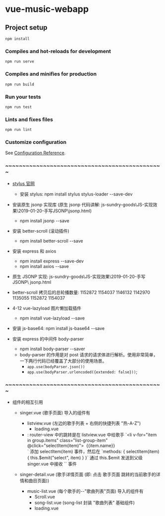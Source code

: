 # vue-music-webapp

## Project setup
```
npm install
```

### Compiles and hot-reloads for development
```
npm run serve
```

### Compiles and minifies for production
```
npm run build
```

### Run your tests
```
npm run test
```

### Lints and fixes files
```
npm run lint
```

### Customize configuration
See [Configuration Reference](https://cli.vuejs.org/config/).




### ~~~~~~~~~~~~~~~~~~~~~~~~~~~~~~~~~~~~~~~~~~~~~~
- [stylus 官网](https://stylus.bootcss.com/)
    + 安装 stylus: npm install stylus stylus-loader --save-dev

- 安装原生 jsonp 实现库 (原生 jsonp 代码讲解: js-sundry-goods\JS-实现效果\2019-01-20-手写JSONP\jsonp.html)
    + npm install jsonp --save

- 安装 better-scroll (滚动插件)
    + npm install better-scroll --save

- 安装 express 和 axios
    + npm install express --save-dev
    + npm install axios --save

- 原生 JSONP 实现: js-sundry-goods\JS-实现效果\2019-01-20-手写JSONP\ jsonp.html

- better-scroll 拷贝后的总轮播数量: 1152872 1154037 1146132 1142970 1135055 1152872 1154037

- 4-12 vue-lazyload 图片懒加载插件
    + npm install vue-lazyload --save

- 安装 js-base64: npm install js-base64 --save
- 安装 express 的中间件 body-parser
    + npm install body-parser --saver
    + body-parser 的作用是对 post 请求的请求体进行解析。使用非常简单，一下两行代码已经覆盖了大部分的使用场景。
        - `app.use(bodyParser.json())`
        - `app.use(bodyParser.urlencoded({extended: false}))`;




### ~~~~~~~~~~~~~~~~~~~~~~~~~~~~~~~~~~~~~~~~~~~~~~
- 组件的相互引用
    + singer.vue (歌手页面) 导入的组件有
        - listview.vue (左边的歌手列表 + 右侧的快捷列表 "热-A-Z")
            + loading.vue
        - <router-view></router-view> : router-view 中的跳转是在 listview.vue 中给歌手
             `<li
                v-for="item in group.items"
                class="list-group-item"
                @click="selectItem(item)">
                <!-- 5-4:  4-12 视频中有讲解 -->
                <img  class="avatar" v-lazy="item.avatar">
                <span class="name">{{item.name}}</span>
             </li>`
             添加 selectItem(item) 事件，然后在
             `methods: {
                 selectItem(item) {
                    this.$emit("select", item)
                 }
             }`
             通过 this.$emit 发送到父级 singer.vue 中接收 `<ListView :data="singers" @select="selectSinger"></ListView>` 事件


    + singer-detail.vue (歌手详情页面 (即: 点击 歌手页面 跳转的当前歌手的详情和曲目页面))
        - music-list.vue (每个歌手的--"歌曲列表"页面) 导入的组件有
            + Scroll.vue
            + song-list.vue (song-list 封装 "歌曲列表" 基础组件)
            + loading.vue



















